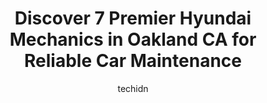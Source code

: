 ---
layout: ampstory
image: https://images.unsplash.com/photo-1525609004556-c46c7d6cf023?ixlib=rb-4.0.3&ixid=MnwxMjA3fDB8MHxwaG90by1wYWdlfHx8fGVufDB8fHx8&auto=format&fit=crop&w=640&h=853&q=80
author: techidn
featured: false
description: Searching for the finest Hyundai Mechanic in Oakland CA, USA? Look no further than the 7 best Hyundai Mechanic in the area, where youll find a team of highly qualified professionals ready t
title: Discover 7 Premier Hyundai Mechanics in Oakland CA for Reliable Car Maintenance
cover:
   title: Discover 7 Premier Hyundai Mechanics in Oakland CA for Reliable Car Maintenance
   subtitle: Rickpate
   background: https://images.unsplash.com/photo-1525609004556-c46c7d6cf023?ixlib=rb-4.0.3&ixid=MnwxMjA3fDB8MHxwaG90by1wYWdlfHx8fGVufDB8fHx8&auto=format&fit=crop&w=640&h=853&q=80

pages: 
 - layout: thirds
   top: <h1>#1 Yao Auto Repair (Formerly Yang Auto Repair)</h1>
   bottom: "<p>I dont leave many reviews BUT I had to in this situation. Im working on an old car and needed ALOT of custom exhaust work to accommodate with new transmission and c</p>"
   background: https://www.knot35.com/toplist/wp-content/uploads/2023/06/best-hyundai-mechanic-1-in-oakland-ca-1685839857.jpeg
   backgroundblur: true
 - layout: thirds
   top: <h1>#2 San Leandro Hyundai - Service and Parts Center</h1>
   bottom: "<p>2085 Wayne Ave, San Leandro, CA 94577, United States</p>"
   background: https://www.knot35.com/toplist/wp-content/uploads/2023/06/best-hyundai-mechanic-2-in-oakland-ca-1685839857.jpeg
   cta:
      link: https://www.knot35.com/toplist/discover-7-premier-hyundai-mechanics-in-oakland-ca-for-reliable-car-maintenance/
      text: Discover 7 Premier Hyundai Mechanics in Oakland CA for Reliable Car Maintenance
 - layout: thirds
   top: <h1>#3 I AM Auto Care</h1>
   bottom: "<p>2550 High St, Oakland, CA 94601, United States</p>"
   background: https://www.knot35.com/toplist/wp-content/uploads/2023/06/best-hyundai-mechanic-3-in-oakland-ca-1685839858.jpeg
   cta:
      link: https://www.knot35.com/toplist/discover-7-premier-hyundai-mechanics-in-oakland-ca-for-reliable-car-maintenance/
      text: Discover 7 Premier Hyundai Mechanics in Oakland CA for Reliable Car Maintenance
 - layout: thirds
   top: <h1>#4 Youngs Automotive</h1>
   bottom: "<p>3509 Grand Ave, Oakland, CA 94610, United States</p>"
   background: https://images.unsplash.com/photo-1536745287225-21d689278fd1?ixlib=rb-4.0.3&ixid=MnwxMjA3fDB8MHxwaG90by1wYWdlfHx8fGVufDB8fHx8&auto=format&fit=crop&w=640&h=853&q=80
   cta:
      link: https://www.knot35.com/toplist/discover-7-premier-hyundai-mechanics-in-oakland-ca-for-reliable-car-maintenance/
      text: Discover 7 Premier Hyundai Mechanics in Oakland CA for Reliable Car Maintenance
 - layout: thirds
   top: <h1>#5 Bay Area Auto Repair</h1>
   bottom: "<p>550 E 12th St, Oakland, CA 94606, United States</p>"
   background: https://images.unsplash.com/photo-1484589065579-248aad0d8b13?ixlib=rb-4.0.3&ixid=MnwxMjA3fDB8MHxwaG90by1wYWdlfHx8fGVufDB8fHx8&auto=format&fit=crop&w=640&h=853&q=80
   cta:
      link: https://www.knot35.com/toplist/discover-7-premier-hyundai-mechanics-in-oakland-ca-for-reliable-car-maintenance/
      text: Discover 7 Premier Hyundai Mechanics in Oakland CA for Reliable Car Maintenance
 - layout: thirds
   top: <h1>#6 Bay Auto Center</h1>
   bottom: "<p>610 Oak St, Oakland, CA 94607, United States</p>"
   background: https://images.unsplash.com/photo-1561679660-d00ee1e0dc8e?ixlib=rb-4.0.3&ixid=MnwxMjA3fDB8MHxwaG90by1wYWdlfHx8fGVufDB8fHx8&auto=format&fit=crop&w=640&h=853&q=80
   cta:
      link: https://www.knot35.com/toplist/discover-7-premier-hyundai-mechanics-in-oakland-ca-for-reliable-car-maintenance/
      text: Discover 7 Premier Hyundai Mechanics in Oakland CA for Reliable Car Maintenance
 - layout: thirds
   top: <h1>#7 Alfa Auto Repair</h1>
   bottom: "<p>7508 International Blvd, Oakland, CA 94621, United States</p>"
   background: https://images.unsplash.com/photo-1496096265110-f83ad7f96608?ixlib=rb-4.0.3&ixid=MnwxMjA3fDB8MHxwaG90by1wYWdlfHx8fGVufDB8fHx8&auto=format&fit=crop&w=640&h=853&q=80
   cta:
      link: https://www.knot35.com/toplist/discover-7-premier-hyundai-mechanics-in-oakland-ca-for-reliable-car-maintenance/
      text: Discover 7 Premier Hyundai Mechanics in Oakland CA for Reliable Car Maintenance
 - layout: thirds
   middle: Continue reading...
   background: https://images.unsplash.com/photo-1515405295579-ba7b45403062?ixlib=rb-4.0.3&ixid=MnwxMjA3fDB8MHxwaG90by1wYWdlfHx8fGVufDB8fHx8&auto=format&fit=crop&w=640&h=853&q=80
   cta:
      link: https://www.knot35.com/toplist/discover-7-premier-hyundai-mechanics-in-oakland-ca-for-reliable-car-maintenance/
      text: Discover 7 Premier Hyundai Mechanics in Oakland CA for Reliable Car Maintenance
      
---